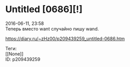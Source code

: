Untitled [0686][!]
===================

   
 2016-06-11, 23:58   
  Теперь вместо want случайно пишу wand.   
    
 <https://diary.ru/~zHz00/p209439259_untitled-0686.htm>   
   
 Теги:   
 [[None]]   
 ID: p209439259